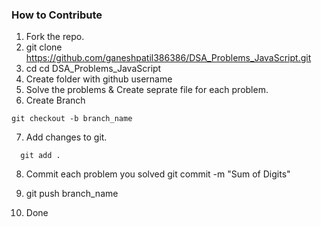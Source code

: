### How to Contribute

1. Fork the repo.
2. git clone https://github.com/ganeshpatil386386/DSA_Problems_JavaScript.git
3. cd cd DSA_Problems_JavaScript
4. Create folder with github username
5. Solve the problems & Create seprate file for each problem.
6. Create Branch

```
git checkout -b branch_name
```

7. Add changes to git.

```
  git add .
```

8. Commit each problem you solved
   git commit -m "Sum of Digits"

9. git push branch_name
10. Done
